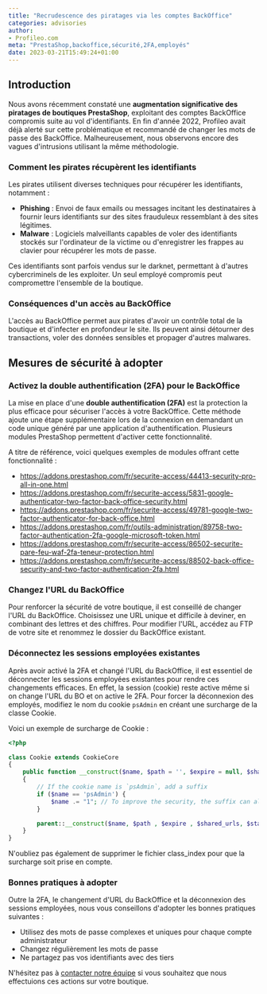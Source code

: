 ```yaml
---
title: "Recrudescence des piratages via les comptes BackOffice"
categories: advisories
author:
- Profileo.com
meta: "PrestaShop,backoffice,sécurité,2FA,employés"
date: 2023-03-21T15:49:24+01:00
---
```


## Introduction

Nous avons récemment constaté une **augmentation significative des piratages de boutiques PrestaShop**, exploitant des comptes BackOffice compromis suite au vol d'identifiants. En fin d'année 2022, Profileo avait déjà alerté sur cette problématique et recommandé de changer les mots de passe des BackOffice. Malheureusement, nous observons encore des vagues d'intrusions utilisant la même méthodologie.

### Comment les pirates récupèrent les identifiants

Les pirates utilisent diverses techniques pour récupérer les identifiants, notamment :

- **Phishing** : Envoi de faux emails ou messages incitant les destinataires à fournir leurs identifiants sur des sites frauduleux ressemblant à des sites légitimes.
- **Malware** : Logiciels malveillants capables de voler des identifiants stockés sur l'ordinateur de la victime ou d'enregistrer les frappes au clavier pour récupérer les mots de passe.

Ces identifiants sont parfois vendus sur le darknet, permettant à d'autres cybercriminels de les exploiter. Un seul employé compromis peut compromettre l'ensemble de la boutique.

### Conséquences d'un accès au BackOffice

L'accès au BackOffice permet aux pirates d'avoir un contrôle total de la boutique et d'infecter en profondeur le site. Ils peuvent ainsi détourner des transactions, voler des données sensibles et propager d'autres malwares.

## Mesures de sécurité à adopter

### Activez la double authentification (2FA) pour le BackOffice

La mise en place d'une **double authentification (2FA)** est la protection la plus efficace pour sécuriser l'accès à votre BackOffice. Cette méthode ajoute une étape supplémentaire lors de la connexion en demandant un code unique généré par une application d'authentification. Plusieurs modules PrestaShop permettent d'activer cette fonctionnalité.

A titre de référence, voici quelques exemples de modules offrant cette fonctionnalité :
- https://addons.prestashop.com/fr/securite-access/44413-security-pro-all-in-one.html
- https://addons.prestashop.com/fr/securite-access/5831-google-authenticator-two-factor-back-office-security.html
- https://addons.prestashop.com/fr/securite-access/49781-google-two-factor-authenticator-for-back-office.html
- https://addons.prestashop.com/fr/outils-administration/89758-two-factor-authentication-2fa-google-microsoft-token.html
- https://addons.prestashop.com/fr/securite-access/86502-securite-pare-feu-waf-2fa-teneur-protection.html
- https://addons.prestashop.com/fr/securite-access/88502-back-office-security-and-two-factor-authentication-2fa.html

### Changez l'URL du BackOffice

Pour renforcer la sécurité de votre boutique, il est conseillé de changer l'URL du BackOffice. Choisissez une URL unique et difficile à deviner, en combinant des lettres et des chiffres. Pour modifier l'URL, accédez au FTP de votre site et renommez le dossier du BackOffice existant.

### Déconnectez les sessions employées existantes

Après avoir activé la 2FA et changé l'URL du BackOffice, il est essentiel de déconnecter les sessions employées existantes pour rendre ces changements efficaces. En effet, la session (cookie) reste active même si on change l'URL du BO et on active le 2FA. Pour forcer la déconnexion des employés, modifiez le nom du cookie `psAdmin` en créant une surcharge de la classe Cookie.

Voici un exemple de surcharge de Cookie :

```php
<?php

class Cookie extends CookieCore
{
    public function __construct($name, $path = '', $expire = null, $shared_urls = null, $standalone = false, $secure = false)
    {
        // If the cookie name is `psAdmin`, add a suffix
        if ($name == 'psAdmin') {
            $name .= "1"; // To improve the security, the suffix can also be random
        }

        parent::__construct($name, $path , $expire , $shared_urls, $standalone, $secure);
    }
}
```

N'oubliez pas également de supprimer le fichier class_index pour que la surcharge soit prise en compte.

### Bonnes pratiques à adopter

Outre la 2FA, le changement d'URL du BackOffice et la déconnexion des sessions employées, nous vous conseillons d'adopter les bonnes pratiques suivantes :

- Utilisez des mots de passe complexes et uniques pour chaque compte administrateur
- Changez régulièrement les mots de passe
- Ne partagez pas vos identifiants avec des tiers

N'hésitez pas à [contacter notre équipe](https://www.profileo.com/fr/contactez-nous) si vous souhaitez que nous effectuions ces actions sur votre boutique.
